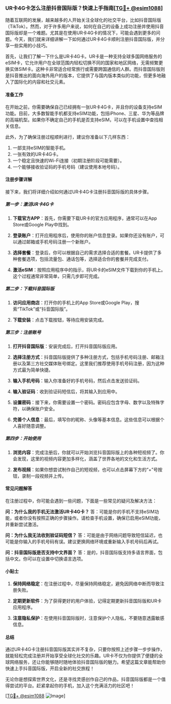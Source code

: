 ### UR卡4G卡怎么注册抖音国际版？快速上手指南[[TG💪+ @esim1088](https://t.me/s/esim1088)]

随着互联网的发展，越来越多的人开始关注全球化的社交平台，比如抖音国际版（TikTok）。然而，对于许多用户来说，如何在自己的设备上成功注册并使用抖音国际版却是一个难题。尤其是在使用UR卡4G卡的情况下，可能会遇到更多的问题。今天，我们就来详细讲解一下如何通过UR卡4G卡顺利注册抖音国际版，并分享一些实用的小技巧。

首先，让我们了解一下什么是UR卡4G卡。UR卡是一种支持全球多国网络服务的eSIM卡，它允许用户在全球范围内轻松切换不同的国家和地区网络，无需频繁更换实体SIM卡。这种卡非常适合经常旅行或需要跨国通信的人群。而抖音国际版则是抖音推出的面向海外用户的版本，它提供了与国内版本类似的功能，但更多地融入了国际化的内容和社交元素。

#### **准备工作**

在开始之前，你需要确保自己已经拥有一张UR卡4G卡，并且你的设备支持eSIM功能。目前，大多数智能手机都支持eSIM功能，包括iPhone、三星、华为等品牌的高端机型。如果你不确定自己的手机是否支持eSIM，可以在手机设置中查找相关信息。

此外，为了确保注册过程顺利进行，建议你准备以下几样东西：

1. 一部支持eSIM的智能手机。
2. 一张有效的UR卡4G卡。
3. 一个稳定且快速的Wi-Fi连接（初期注册阶段可能需要）。
4. 一个能够接收验证码的手机号码（建议使用本地号码）。

#### **注册步骤详解**

接下来，我们将详细介绍如何通过UR卡4G卡注册抖音国际版的具体步骤。

##### 第一步：激活UR卡4G卡

1. **下载官方APP**：首先，你需要下载UR卡的官方应用程序，通常可以在App Store或Google Play中找到。
   
2. **登录账户**：打开应用程序后，使用你的账户信息登录。如果你还没有账户，可以通过邮箱或手机号码注册一个新账户。

3. **选择套餐**：登录后，你可以根据自己的需求选择合适的套餐。UR卡提供了多种套餐选项，包括流量包、通话包等，选择适合你的套餐并完成支付。

4. **激活eSIM**：按照应用程序中的指示，将UR卡的eSIM文件下载到你的手机上。这个过程通常非常简单，只需几步即可完成。

##### 第二步：下载抖音国际版

1. **访问应用商店**：打开你的手机上的App Store或Google Play，搜索“TikTok”或“抖音国际版”。

2. **下载安装**：点击下载按钮，等待应用安装完成。

##### 第三步：注册账号

1. **打开抖音国际版**：安装完成后，打开抖音国际版应用。

2. **选择注册方式**：抖音国际版提供了多种注册方式，包括手机号码注册、邮箱注册以及第三方社交媒体账号绑定。这里我们推荐使用手机号码注册，因为这种方式最为简单快捷。

3. **输入手机号码**：输入你准备好的手机号码，然后点击发送验证码。

4. **输入验证码**：收到验证码短信后，将其输入到应用中。

5. **设置密码**：接下来，你需要设置一个密码。密码应包含字母、数字以及特殊字符，以确保账户安全。

6. **完善个人信息**：最后，填写你的昵称、头像等基本信息。这些信息可以根据个人喜好随意调整。

##### 第四步：开始使用

1. **浏览内容**：完成注册后，你就可以开始浏览抖音国际版上的各种短视频了。你会发现，这里的视频内容更加多样化，涵盖了世界各地的文化和生活方式。

2. **发布视频**：如果你想尝试制作自己的短视频，也可以点击屏幕下方的“+”号按钮，录制一段视频并上传。

#### **常见问题解答**

在注册过程中，你可能会遇到一些问题，下面是一些常见的疑问及解决方法：

**问：为什么我的手机无法激活UR卡4G卡？**
答：可能是你的手机不支持eSIM功能，或者你没有按照正确的步骤操作。请检查手机设置，确保已启用eSIM功能，并重新尝试激活。

**问：为什么我无法收到验证码短信？**
答：可能是由于网络问题导致短信延迟，也可能是你输入的手机号码有误。建议更换网络环境或重新输入手机号码后再试。

**问：抖音国际版是否支持中文界面？**
答：是的，抖音国际版支持多语言界面，包括中文。你可以在设置中切换语言选项。

#### **小贴士**

1. **保持网络稳定**：在注册过程中，尽量保持网络稳定，避免因网络中断而导致注册失败。

2. **定期更新软件**：为了获得更好的用户体验，记得定期更新抖音国际版和UR卡应用程序。

3. **注意隐私保护**：在使用抖音国际版时，注意保护个人隐私，不要随意透露敏感信息。

#### **总结**

通过UR卡4G卡注册抖音国际版其实并不复杂，只要你按照上述步骤一步步操作，就能轻松完成注册并开始享受全球化社交的乐趣。UR卡不仅为你提供了便捷的全球网络服务，还让你能够随时随地体验抖音国际版的魅力。希望这篇文章能帮助你快速上手抖音国际版，开启全新的社交旅程！

无论你是想探索世界文化，还是寻找灵感创作自己的作品，抖音国际版都是一个值得尝试的平台。赶紧拿起你的手机，加入这个充满活力的社区吧！

[[TG💪+ @esim1088](https://t.me/s/esim1088) ![Image](https://i.postimg.cc/4NQfJmqS/Snipaste-2025-05-13-00-14-12.png)]